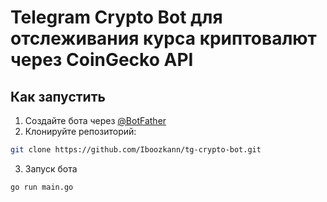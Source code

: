 ﻿# Telegram Crypto Bot для отслеживания курса криптовалют через CoinGecko API

## Как запустить

1. Создайте бота через [@BotFather](https://t.me/BotFather)
2. Клонируйте репозиторий: 
```bash
git clone https://github.com/Iboozkann/tg-crypto-bot.git
```
3. Запуск бота
 ```bash
go run main.go
```
